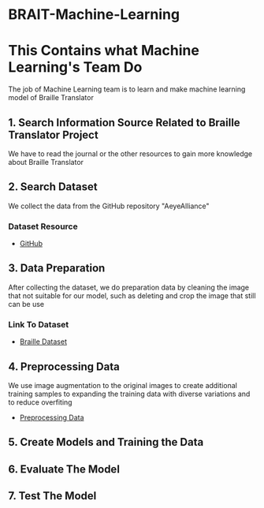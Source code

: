 # BRAIT-Machine-Learning

# This Contains what Machine Learning's Team Do 
The job of Machine Learning team is to learn and make machine learning model of Braille Translator

## 1. Search Information Source Related to Braille Translator Project
We have to read the journal or the other resources to gain more knowledge about Braille Translator

## 2. Search Dataset 
We collect the data from the GitHub repository "AeyeAlliance"
### Dataset Resource
- [GitHub](https://github.com/HelenGezahegn/aeye-alliance/tree/master/Raw%20Data/Unlabelled%2C%20Cropped%20Letters/Wan-Chun's%20Chars/More%20Chars)

## 3. Data Preparation
After collecting the dataset, we do preparation data by cleaning the image that not suitable for our model, such as deleting and crop the image that still can be use
### Link To Dataset
- [Braille Dataset](https://github.com/BRAIT-Braille-Translator/BRAIT-Machine-Learning/tree/main/dataset)

## 4. Preprocessing Data
We use image augmentation to the original images to create additional training samples to expanding the training data with diverse variations and to reduce overfiting
- [Preprocessing Data](https://github.com/BRAIT-Braille-Translator/BRAIT-Machine-Learning/blob/main/Preprocessing.ipynb)

## 5. Create Models and Training the Data

## 6. Evaluate The Model

## 7. Test The Model
